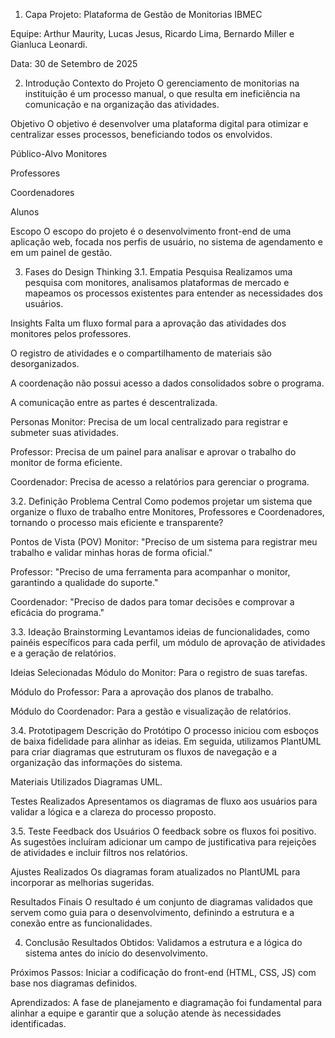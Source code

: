 1. Capa
Projeto: Plataforma de Gestão de Monitorias IBMEC

Equipe: Arthur Maurity, Lucas Jesus, Ricardo Lima, Bernardo Miller e Gianluca Leonardi.

Data: 30 de Setembro de 2025

2. Introdução
Contexto do Projeto
O gerenciamento de monitorias na instituição é um processo manual, o que resulta em ineficiência na comunicação e na organização das atividades.

Objetivo
O objetivo é desenvolver uma plataforma digital para otimizar e centralizar esses processos, beneficiando todos os envolvidos.

Público-Alvo
Monitores

Professores

Coordenadores

Alunos

Escopo
O escopo do projeto é o desenvolvimento front-end de uma aplicação web, focada nos perfis de usuário, no sistema de agendamento e em um painel de gestão.

3. Fases do Design Thinking
3.1. Empatia
Pesquisa
Realizamos uma pesquisa com monitores, analisamos plataformas de mercado e mapeamos os processos existentes para entender as necessidades dos usuários.

Insights
Falta um fluxo formal para a aprovação das atividades dos monitores pelos professores.

O registro de atividades e o compartilhamento de materiais são desorganizados.

A coordenação não possui acesso a dados consolidados sobre o programa.

A comunicação entre as partes é descentralizada.

Personas
Monitor: Precisa de um local centralizado para registrar e submeter suas atividades.

Professor: Precisa de um painel para analisar e aprovar o trabalho do monitor de forma eficiente.

Coordenador: Precisa de acesso a relatórios para gerenciar o programa.

3.2. Definição
Problema Central
Como podemos projetar um sistema que organize o fluxo de trabalho entre Monitores, Professores e Coordenadores, tornando o processo mais eficiente e transparente?

Pontos de Vista (POV)
Monitor: "Preciso de um sistema para registrar meu trabalho e validar minhas horas de forma oficial."

Professor: "Preciso de uma ferramenta para acompanhar o monitor, garantindo a qualidade do suporte."

Coordenador: "Preciso de dados para tomar decisões e comprovar a eficácia do programa."

3.3. Ideação
Brainstorming
Levantamos ideias de funcionalidades, como painéis específicos para cada perfil, um módulo de aprovação de atividades e a geração de relatórios.

Ideias Selecionadas
Módulo do Monitor: Para o registro de suas tarefas.

Módulo do Professor: Para a aprovação dos planos de trabalho.

Módulo do Coordenador: Para a gestão e visualização de relatórios.

3.4. Prototipagem
Descrição do Protótipo
O processo iniciou com esboços de baixa fidelidade para alinhar as ideias. Em seguida, utilizamos PlantUML para criar diagramas que estruturam os fluxos de navegação e a organização das informações do sistema.

Materiais Utilizados
Diagramas UML.

Testes Realizados
Apresentamos os diagramas de fluxo aos usuários para validar a lógica e a clareza do processo proposto.

3.5. Teste
Feedback dos Usuários
O feedback sobre os fluxos foi positivo. As sugestões incluíram adicionar um campo de justificativa para rejeições de atividades e incluir filtros nos relatórios.

Ajustes Realizados
Os diagramas foram atualizados no PlantUML para incorporar as melhorias sugeridas.

Resultados Finais
O resultado é um conjunto de diagramas validados que servem como guia para o desenvolvimento, definindo a estrutura e a conexão entre as funcionalidades.

4. Conclusão
Resultados Obtidos: Validamos a estrutura e a lógica do sistema antes do início do desenvolvimento.

Próximos Passos: Iniciar a codificação do front-end (HTML, CSS, JS) com base nos diagramas definidos.

Aprendizados: A fase de planejamento e diagramação foi fundamental para alinhar a equipe e garantir que a solução atende às necessidades identificadas.

